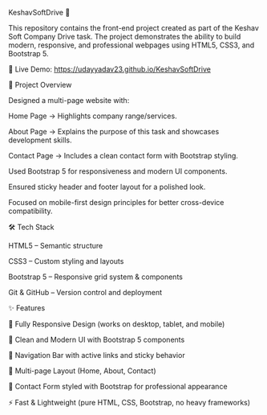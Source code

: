 KeshavSoftDrive 🚀

This repository contains the front-end project created as part of the Keshav Soft Company Drive task.
The project demonstrates the ability to build modern, responsive, and professional webpages using HTML5, CSS3, and Bootstrap 5.

🔗 Live Demo: https://udayyadav23.github.io/KeshavSoftDrive




📌 Project Overview

Designed a multi-page website with:

Home Page → Highlights company range/services.

About Page → Explains the purpose of this task and showcases development skills.

Contact Page → Includes a clean contact form with Bootstrap styling.


Used Bootstrap 5 for responsiveness and modern UI components.

Ensured sticky header and footer layout for a polished look.

Focused on mobile-first design principles for better cross-device compatibility.




🛠️ Tech Stack

HTML5 – Semantic structure

CSS3 – Custom styling and layouts

Bootstrap 5 – Responsive grid system & components

Git & GitHub – Version control and deployment




✨ Features

📱 Fully Responsive Design (works on desktop, tablet, and mobile)

🎨 Clean and Modern UI with Bootstrap 5 components

🧭 Navigation Bar with active links and sticky behavior

📄 Multi-page Layout (Home, About, Contact)

📩 Contact Form styled with Bootstrap for professional appearance

⚡ Fast & Lightweight (pure HTML, CSS, Bootstrap, no heavy frameworks)


